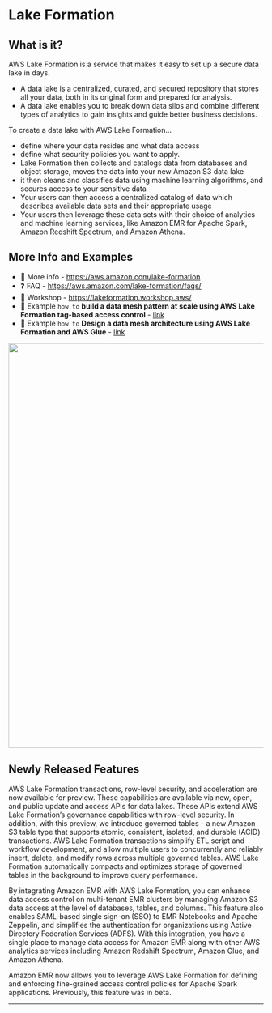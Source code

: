 # Lake Formation

## What is it?

AWS Lake Formation is a service that makes it easy to set up a secure data lake in days. 
- A data lake is a centralized, curated, and secured repository that stores all your data, both in its original form and prepared for analysis. 
- A data lake enables you to break down data silos and combine different types of analytics to gain insights and guide better business decisions. 

To create a data lake with AWS Lake Formation...
- define where your data resides and what data access 
- define what security policies you want to apply. 
- Lake Formation then collects and catalogs data from databases and object storage, moves the data into your new Amazon S3 data lake
- it then cleans and classifies data using machine learning algorithms, and secures access to your sensitive data
- Your users can then access a centralized catalog of data which describes available data sets and their appropriate usage
- Your users then leverage these data sets with their choice of analytics and machine learning services, like Amazon EMR for Apache Spark, Amazon Redshift Spectrum, and Amazon Athena. 

## More Info and Examples

- :book: More info - https://aws.amazon.com/lake-formation    
- :question: FAQ - https://aws.amazon.com/lake-formation/faqs/
- :busts_in_silhouette: Workshop - https://lakeformation.workshop.aws/
- :busts_in_silhouette: Example `how to` **build a data mesh pattern at scale using AWS Lake Formation tag-based access control** - [link](https://aws.amazon.com/blogs/big-data/build-a-modern-data-architecture-and-data-mesh-pattern-at-scale-using-aws-lake-formation-tag-based-access-control/)
- :busts_in_silhouette: Example `how to` **Design a data mesh architecture using AWS Lake Formation and AWS Glue** - [link](https://aws.amazon.com/blogs/big-data/design-a-data-mesh-architecture-using-aws-lake-formation-and-aws-glue/)

<img src="https://github.com/lynnlangit/Hello-AWS-Data-Services/blob/master/images/lake-formation.png" width=800>


## Newly Released Features

AWS Lake Formation transactions, row-level security, and acceleration are now available for preview. These capabilities are available via new, open, and public update and access APIs for data lakes. These APIs extend AWS Lake Formation’s governance capabilities with row-level security. In addition, with this preview, we introduce governed tables - a new Amazon S3 table type that supports atomic, consistent, isolated, and durable (ACID) transactions. AWS Lake Formation transactions simplify ETL script and workflow development, and allow multiple users to concurrently and reliably insert, delete, and modify rows across multiple governed tables. AWS Lake Formation automatically compacts and optimizes storage of governed tables in the background to improve query performance. 

By integrating Amazon EMR with AWS Lake Formation, you can enhance data access control on multi-tenant EMR clusters by managing Amazon S3 data access at the level of databases, tables, and columns. This feature also enables SAML-based single sign-on (SSO) to EMR Notebooks and Apache Zeppelin, and simplifies the authentication for organizations using Active Directory Federation Services (ADFS). With this integration, you have a single place to manage data access for Amazon EMR along with other AWS analytics services including Amazon Redshift Spectrum, Amazon Glue, and Amazon Athena.  

Amazon EMR now allows you to leverage AWS Lake Formation for defining and enforcing fine-grained access control policies for Apache Spark applications. Previously, this feature was in beta.  

---

